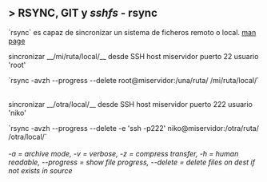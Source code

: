## > RSYNC, GIT y *sshfs* - rsync
<p>`rsync` es capaz de sincronizar un sistema de ficheros remoto o local. <a target="_blank" href="https://linux.die.net/man/1/rsync">man page</a></p>
<div>
  <p>sincronizar __/mi/ruta/local/__ desde SSH host miservidor puerto 22 usuario 'root'</p>
  `rsync -avzh --progress --delete root@miservidor:/una/ruta/ /mi/ruta/local/`
</div> <!-- .element: class="fragment fade-left" -->
<br>
<div>
  <p>sincronizar __/otra/local/__ desde SSH host miservidor puerto 222 usuario 'niko'</p>
  `rsync -avzh --progress --delete -e 'ssh -p222' niko@miservidor:/otra/ruta/ /otra/local/`
</div> <!-- .element: class="fragment fade-right" -->
<br>
<i>
-a = archive mode, -v = verbose, -z = compress transfer, -h = human readable,
--progress = show file progress, --delete = delete files on dest if not exists in source
</i>
